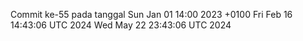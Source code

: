 Commit ke-55 pada tanggal Sun Jan 01 14:00 2023 +0100
Fri Feb 16 14:43:06 UTC 2024
Wed May 22 23:43:06 UTC 2024
